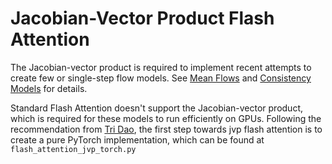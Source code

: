 # Jacobian-Vector Product Flash Attention

The Jacobian-vector product is required to implement recent attempts to create few or single-step flow models. See [Mean Flows](https://arxiv.org/abs/2505.13447) and [Consistency Models](https://arxiv.org/abs/2410.11081) for details.

Standard Flash Attention doesn't support the Jacobian-vector product, which is required for these models to run efficiently on GPUs. Following the recommendation from [Tri Dao](https://github.com/Dao-AILab/flash-attention/issues/1672), the first step towards jvp flash attention is to create a pure PyTorch implementation, which can be found at `flash_attention_jvp_torch.py`
